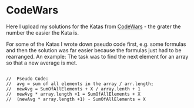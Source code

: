 # CodeWars
Here I upload my solutions for the Katas from [CodeWars](https://www.codewars.com/) - the grater the number the easier the Kata is. 

For some of the Katas I wrote down pseudo code first, e.g. some formulas and then the solution was far easier because the formulas just had to be rearranged.
An example:
The task was to find the next element for an array so that a new average is met.
<pre><code>
//  Pseudo Code:
//  avg = sum of all elements in the array / arr.length;
//  newAvg = SumOfAllElements + X / array.lenth + 1       
//  newAvg * array.length +1 = SumOfAllElements + X       
//  (newAvg * array.length +1) - SumOfAllElements = X</code><pre>
